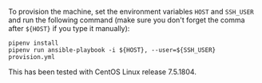 To provision the machine, set the environment variables `HOST` and `SSH_USER` and
run the following command (make sure you don't forget the comma after `${HOST}`
if you type it manually):
```
pipenv install
pipenv run ansible-playbook -i ${HOST}, --user=${SSH_USER} provision.yml
```
This has been tested with CentOS Linux release 7.5.1804.
